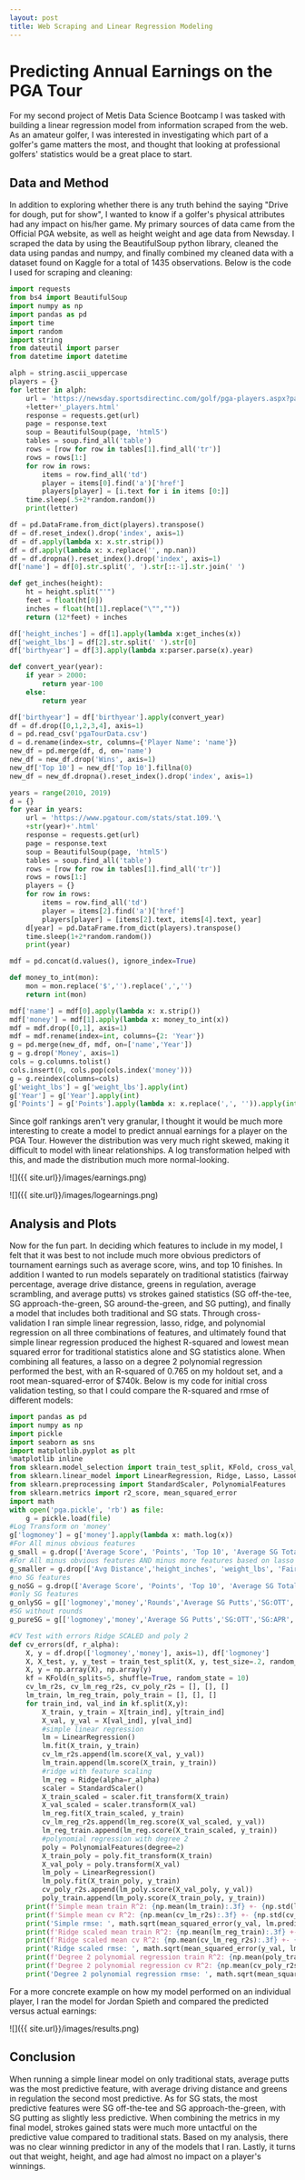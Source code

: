 ```yaml
---
layout: post
title: Web Scraping and Linear Regression Modeling
---
```


# Predicting Annual Earnings on the PGA Tour

For my second project of Metis Data Science Bootcamp I was tasked with building a linear regression model from information scraped from the web.  As an amateur golfer, I was interested in investigating which part of a golfer's game matters the most, and thought that looking at professional golfers' statistics would be a great place to start.



## Data and Method

In addition to exploring whether there is any truth behind the saying "Drive for dough, put for show", I wanted to know if a golfer's physical attributes had any impact on his/her game.  My primary sources of data came from the Official PGA website, as well as height weight and age data from Newsday.  I scraped the data by using the BeautifulSoup python library, cleaned the data using pandas and numpy, and finally combined my cleaned data with a dataset found on Kaggle for a total of 1435 observations.  Below is the code I used for scraping and cleaning:

```python
import requests
from bs4 import BeautifulSoup
import numpy as np
import pandas as pd
import time
import random
import string
from dateutil import parser
from datetime import datetime

alph = string.ascii_uppercase
players = {}
for letter in alph:
	url = 'https://newsday.sportsdirectinc.com/golf/pga-players.aspx?page=/data/pga/players/'\
	+letter+'_players.html'
	response = requests.get(url)
	page = response.text
	soup = BeautifulSoup(page, 'html5')
	tables = soup.find_all('table')
	rows = [row for row in tables[1].find_all('tr')]
	rows = rows[1:]
	for row in rows:
	    items = row.find_all('td')
	    player = items[0].find('a')['href']
	    players[player] = [i.text for i in items [0:]]
	time.sleep(.5+2*random.random())
	print(letter)

df = pd.DataFrame.from_dict(players).transpose()
df = df.reset_index().drop('index', axis=1)
df = df.apply(lambda x: x.str.strip())
df = df.apply(lambda x: x.replace('', np.nan))
df = df.dropna().reset_index().drop('index', axis=1)
df['name'] = df[0].str.split(', ').str[::-1].str.join(' ')

def get_inches(height):
    ht = height.split("'")
    feet = float(ht[0])
    inches = float(ht[1].replace("\"",""))
    return (12*feet) + inches

df['height_inches'] = df[1].apply(lambda x:get_inches(x))
df['weight_lbs'] = df[2].str.split(' ').str[0]
df['birthyear'] = df[3].apply(lambda x:parser.parse(x).year)        

def convert_year(year):
    if year > 2000:
        return year-100
    else:
        return year

df['birthyear'] = df['birthyear'].apply(convert_year)
df = df.drop([0,1,2,3,4], axis=1)
d = pd.read_csv('pgaTourData.csv')
d = d.rename(index=str, columns={'Player Name': 'name'})
new_df = pd.merge(df, d, on='name')
new_df = new_df.drop('Wins', axis=1)
new_df['Top 10'] = new_df['Top 10'].fillna(0)
new_df = new_df.dropna().reset_index().drop('index', axis=1)

years = range(2010, 2019)
d = {}
for year in years:
	url = 'https://www.pgatour.com/stats/stat.109.'\
	+str(year)+'.html'
	response = requests.get(url)
	page = response.text
	soup = BeautifulSoup(page, 'html5')
	tables = soup.find_all('table')
	rows = [row for row in tables[1].find_all('tr')]
	rows = rows[1:]
	players = {}
	for row in rows:
	    items = row.find_all('td')
	    player = items[2].find('a')['href']
	    players[player] = [items[2].text, items[4].text, year]
	d[year] = pd.DataFrame.from_dict(players).transpose()
	time.sleep(1+2*random.random())
	print(year)

mdf = pd.concat(d.values(), ignore_index=True)

def money_to_int(mon):
    mon = mon.replace('$','').replace(',','')
    return int(mon)

mdf['name'] = mdf[0].apply(lambda x: x.strip())
mdf['money'] = mdf[1].apply(lambda x: money_to_int(x))
mdf = mdf.drop([0,1], axis=1)
mdf = mdf.rename(index=int, columns={2: 'Year'})
g = pd.merge(new_df, mdf, on=['name','Year'])
g = g.drop('Money', axis=1)
cols = g.columns.tolist()
cols.insert(0, cols.pop(cols.index('money')))
g = g.reindex(columns=cols)
g['weight_lbs'] = g['weight_lbs'].apply(int)
g['Year'] = g['Year'].apply(int)
g['Points'] = g['Points'].apply(lambda x: x.replace(',', '')).apply(int)
```

Since golf rankings aren't very granular, I thought it would be much more interesting to create a model to predict annual earnings for a player on the PGA Tour.  However the distribution was very much right skewed, making it difficult to model with linear relationships.  A log transformation helped with this, and made the distribution much more normal-looking.

![]({{ site.url}}/images/earnings.png)

![]({{ site.url}}/images/logearnings.png)



## Analysis and Plots

Now for the fun part.  In deciding which features to include in my model, I felt that it was best to not include much more obvious predictors of tournament earnings such as average score, wins, and top 10 finishes.  In addition I wanted to run models separately on traditional statistics (fairway percentage, average drive distance, greens in regulation, average scrambling, and average putts) vs strokes gained statistics (SG off-the-tee, SG approach-the-green, SG around-the-green, and SG putting), and finally a model that includes both traditional and SG stats.  Through cross-validation I ran simple linear regression, lasso, ridge, and polynomial regression on all three combinations of features, and ultimately found that simple linear regression produced the highest R-squared and lowest mean squared error for traditional statistics alone and SG statistics alone.  When combining all features, a lasso on a degree 2 polynomial regression performed the best, with an R-squared of 0.765 on my holdout set, and a root mean-squared-error of $740k.  Below is my code for initial cross validation testing, so that I could compare the R-squared and rmse of different models:

```python
import pandas as pd
import numpy as np
import pickle
import seaborn as sns
import matplotlib.pyplot as plt
%matplotlib inline
from sklearn.model_selection import train_test_split, KFold, cross_val_score
from sklearn.linear_model import LinearRegression, Ridge, Lasso, LassoCV
from sklearn.preprocessing import StandardScaler, PolynomialFeatures
from sklearn.metrics import r2_score, mean_squared_error
import math
with open('pga.pickle', 'rb') as file:
    g = pickle.load(file)
#Log Transform on 'money'
g['logmoney'] = g['money'].apply(lambda x: math.log(x))
#For All minus obvious features
g_small = g.drop(['Average Score', 'Points', 'Top 10', 'Average SG Total', 'Year','name'], axis=1)
#For All minus obvious features AND minus more features based on lasso and ridge
g_smaller = g.drop(['Avg Distance','height_inches', 'weight_lbs', 'Fairway Percentage','Average Score', 'Points', 'Top 10', 'Average SG Total', 'Year','name'], axis=1)
#no SG features
g_noSG = g.drop(['Average Score', 'Points', 'Top 10', 'Average SG Total', 'Year','name', 'Average SG Putts', 'SG:OTT', 'SG:APR','SG:ARG'], axis=1)
#only SG features
g_onlySG = g[['logmoney','money','Rounds','Average SG Putts','SG:OTT','SG:APR','SG:ARG']]
#SG without rounds
g_pureSG = g[['logmoney','money','Average SG Putts','SG:OTT','SG:APR','SG:ARG']]

#CV Test with errors Ridge SCALED and poly 2
def cv_errors(df, r_alpha):
    X, y = df.drop(['logmoney','money'], axis=1), df['logmoney']
    X, X_test, y, y_test = train_test_split(X, y, test_size=.2, random_state=1)
    X, y = np.array(X), np.array(y)
    kf = KFold(n_splits=5, shuffle=True, random_state = 10)
    cv_lm_r2s, cv_lm_reg_r2s, cv_poly_r2s = [], [], []
    lm_train, lm_reg_train, poly_train = [], [], []
    for train_ind, val_ind in kf.split(X,y):
        X_train, y_train = X[train_ind], y[train_ind]
        X_val, y_val = X[val_ind], y[val_ind] 
        #simple linear regression
        lm = LinearRegression()
        lm.fit(X_train, y_train)
        cv_lm_r2s.append(lm.score(X_val, y_val))
        lm_train.append(lm.score(X_train, y_train))
        #ridge with feature scaling
        lm_reg = Ridge(alpha=r_alpha)
        scaler = StandardScaler()
        X_train_scaled = scaler.fit_transform(X_train)
        X_val_scaled = scaler.transform(X_val)
        lm_reg.fit(X_train_scaled, y_train)
        cv_lm_reg_r2s.append(lm_reg.score(X_val_scaled, y_val))
        lm_reg_train.append(lm_reg.score(X_train_scaled, y_train))
        #polynomial regression with degree 2
        poly = PolynomialFeatures(degree=2)
        X_train_poly = poly.fit_transform(X_train)
        X_val_poly = poly.transform(X_val)
        lm_poly = LinearRegression()
        lm_poly.fit(X_train_poly, y_train)
        cv_poly_r2s.append(lm_poly.score(X_val_poly, y_val))
        poly_train.append(lm_poly.score(X_train_poly, y_train))
    print(f'Simple mean train R^2: {np.mean(lm_train):.3f} +- {np.std(lm_train):.3f}')
    print(f'Simple mean cv R^2: {np.mean(cv_lm_r2s):.3f} +- {np.std(cv_lm_r2s):.3f}')
    print('Simple rmse: ', math.sqrt(mean_squared_error(y_val, lm.predict(X_val))))
    print(f'Ridge scaled mean train R^2: {np.mean(lm_reg_train):.3f} +- {np.std(lm_reg_train):.3f}')
    print(f'Ridge scaled mean cv R^2: {np.mean(cv_lm_reg_r2s):.3f} +- {np.std(cv_lm_reg_r2s):.3f}')
    print('Ridge scaled rmse: ', math.sqrt(mean_squared_error(y_val, lm_reg.predict(X_val_scaled))))
    print(f'Degree 2 polynomial regression train R^2: {np.mean(poly_train):.3f} +- {np.std(poly_train):.3f}')
    print(f'Degree 2 polynomial regression cv R^2: {np.mean(cv_poly_r2s):.3f} +- {np.std(cv_poly_r2s):.3f}')
    print('Degree 2 polynomial regression rmse: ', math.sqrt(mean_squared_error(y_val, lm_poly.predict(X_val_poly))))
```

For a more concrete example on how my model performed on an individual player, I ran the model for Jordan Spieth and compared the predicted versus actual earnings:

![]({{ site.url}}/images/results.png)

## Conclusion

When running a simple linear model on only traditional stats, average putts was the most predictive feature, with average driving distance and greens in regulation the second most predictive.  As for SG stats, the most predictive features were SG off-the-tee and SG approach-the-green, with SG putting as slightly less predictive.  When combining the metrics in my final model, strokes gained stats were much more untactful on the predictive value compared to traditional stats.  Based on my analysis, there was no clear winning predictor in any of the models that I ran.  Lastly, it turns out that weight, height, and age had almost no impact on a player's winnings.